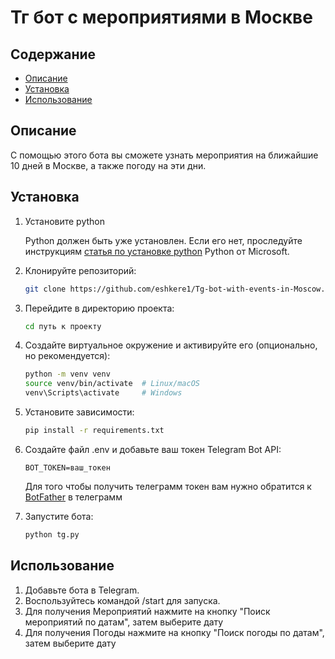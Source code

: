 # Тг бот с мероприятиями в Москве


## Содержание

- [Описание](#описание)
- [Установка](#установка)
- [Использование](#использование)

## Описание

С помощью этого бота вы сможете узнать мероприятия на ближайшие 10 дней в Москве, а также погоду на эти дни.



## Установка
1. Установите python
    
    Python должен быть уже установлен. Если его нет, проследуйте инструкциям [статья по установке python](https://docs.python.org/3/using/windows.html) Python от Microsoft.
    
2. Клонируйте репозиторий:

    ```bash
    git clone https://github.com/eshkere1/Tg-bot-with-events-in-Moscow.git
    ```

3. Перейдите в директорию проекта:

    ```bash
    cd путь к проекту
    ```

4. Создайте виртуальное окружение и активируйте его (опционально, но рекомендуется):

    ```bash
    python -m venv venv
    source venv/bin/activate  # Linux/macOS
    venv\Scripts\activate     # Windows
    ```

5. Установите зависимости:

    ```bash
    pip install -r requirements.txt
    ```

6. Создайте файл .env и добавьте ваш токен Telegram Bot API:
    
    ```
    BOT_TOKEN=ваш_токен
    ```
    Для того чтобы получить телеграмм токен вам нужно обратится к [BotFather](https://telegram.me/BotFather) в телеграмм

7. Запустите бота:

    ```bash
    python tg.py
    ```

## Использование

1. Добавьте бота в Telegram.
2. Воспользуйтесь командой /start для запуска.
3. Для получения Мероприятий нажмите на кнопку "Поиск мероприятий по датам", затем выберите дату
4. Для получения Погоды нажмите на кнопку "Поиск погоды по датам", затем выберите дату